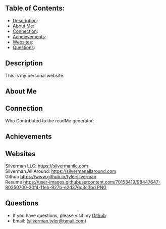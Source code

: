 ## Table of Contents: 

* [Description](#description): 
* [About Me](#aboutMe):
* [Connection](#connection):
* [Acheievements](#achievements):
* [Websites](#Websites):
* [Questions](#questions):

## Description
This is my personal website. 

## About Me

## Connection 
Who Contributed to the readMe generator: 

## Achievements

## Websites
Silverman LLC: https://silvermanllc.com
<br>
Silverman All Around: https://silvermanallaround.com
<br>
Github https://www.github.io/tylersilverman
<br>
Resume https://user-images.githubusercontent.com/70153419/98447647-80350700-20f4-11eb-927b-e2d376c3c3bd.PNG
<br>

## Questions
* If you have questions, please visit my [Github](https://github.com/TylerSilverman) 
* Email: (silverman.tyler@gmail.com)